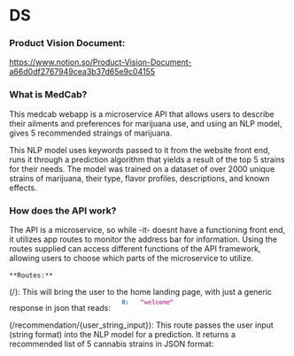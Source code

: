# DS

### Product Vision Document:

https://www.notion.so/Product-Vision-Document-a66d0df2767949cea3b37d65e9c04155


### What is MedCab?

This medcab webapp is a microservice API that allows users to describe their ailments and preferences for marijuana use,
and using an NLP model, gives 5 recommended straings of marijuana.

This NLP model uses keywords passed to it from the website front end, runs it through a prediction algorithm that yields a result of the top 5 strains for their needs. The model was trained on a dataset of over 2000 unique strains of marijuana, their type, flavor profiles, descriptions, and known effects. 

### How does the API work?

The API is a microservice, so while -it- doesnt have a functioning front end, it utilizes app routes to monitor the address bar for information.
Using the routes supplied can access different functions of the API framework, allowing users to choose which parts of the microservice to utilize.

    **Routes:**
(/):
    This will bring the user to the home landing page, with just a generic response in json that reads:
    ![homepage response](/readme_ext/homeroute.png)

(/recommendation/{user_string_input}):
    This route passes the user input (string format) into the NLP model for a prediction.
    It returns a recommended list of 5 cannabis strains in JSON format:
